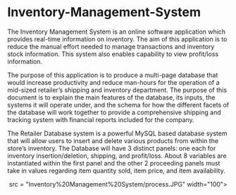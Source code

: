 # Inventory-Management-System
<p>The Inventory Management System is an online software application which provides real-time information on inventory. The aim of this application is to reduce the manual effort needed to manage transactions and inventory stock information. This system also enables capability to view profit/loss information.</p>
<p>The purpose of this application is to produce a multi-page database that would increase productivity and reduce man-hours for the operation of a mid-sized retailer’s shipping and inventory department. The purpose of this document is to explain the main features of the database, its inputs, the systems it will operate under, and the schema for how the different facets of the database will work together to provide a comprehensive shipping and tracking system with financial reports included for the company.</p>
<p>The Retailer Database system is a powerful MySQL based database system that will allow users to insert and delete various products from within the store’s inventory.
The Database will have 3 distinct panels: one each for inventory insertion/deletion, shipping, and profit/loss. About 8 variables are instantiated within the first panel and the other 2 proceeding panels must take in values regarding item quantity sold, item price, and item availability.</p>

<img> src = "Inventory%20Management%20System/process.JPG" width="100">
